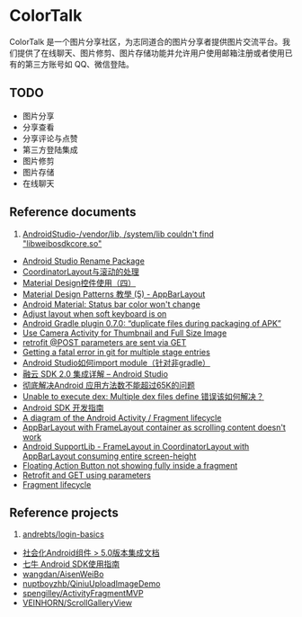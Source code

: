 # ColorTalk

ColorTalk 是一个图片分享社区，为志同道合的图片分享者提供图片交流平台。我们提供了在线聊天、图片修剪、图片存储功能并允许用户使用邮箱注册或者使用已有的第三方账号如 QQ、微信登陆。

## TODO
* 图片分享
* 分享查看
* 分享评论与点赞
* 第三方登陆集成
* 图片修剪
* 图片存储
* 在线聊天

## Reference documents
1. [AndroidStudio-/vendor/lib, /system/lib couldn't find "libweibosdkcore.so"](http://blog.csdn.net/oneym/article/details/50472736)
* [Android Studio Rename Package](http://stackoverflow.com/questions/16804093/android-studio-rename-package)
* [CoordinatorLayout与滚动的处理](http://www.jcodecraeer.com/a/anzhuokaifa/androidkaifa/2015/0717/3196.html)
* [Material Design控件使用（四）](https://www.aswifter.com/2015/06/30/Material-Design-Example-4/)
* [Material Design Patterns 教學 (5) - AppBarLayout](http://blog.30sparks.com/material-design-5-appbarlayout/)
* [Android Material: Status bar color won't change](http://stackoverflow.com/questions/26496411/android-material-status-bar-color-wont-change)
* [Adjust layout when soft keyboard is on](http://stackoverflow.com/questions/7300497/adjust-layout-when-soft-keyboard-is-on)
* [Android Gradle plugin 0.7.0: “duplicate files during packaging of APK”](http://stackoverflow.com/questions/20673625/android-gradle-plugin-0-7-0-duplicate-files-during-packaging-of-apk)
* [Use Camera Activity for Thumbnail and Full Size Image](http://blog-emildesign.rhcloud.com/?p=590)
* [retrofit @POST parameters are sent via GET](http://stackoverflow.com/questions/28892105/retrofit-post-parameters-are-sent-via-get)
* [Getting a fatal error in git for multiple stage entries](http://stackoverflow.com/questions/27330446/getting-a-fatal-error-in-git-for-multiple-stage-entries)
* [Android Studio如何import module（针对非gradle）](http://blog.csdn.net/hyr83960944/article/details/39957467)
* [融云 SDK 2.0 集成详解 – Android Studio](http://blog.rongcloud.cn/?p=392)
* [彻底解决Android 应用方法数不能超过65K的问题](http://blog.csdn.net/yuanzeyao/article/details/41809423)
* [Unable to execute dex: Multiple dex files define 错误该如何解决？](http://support.rongcloud.cn/kb/MTcw)
* [Android SDK 开发指南](http://www.rongcloud.cn/docs/android.html)
* [A diagram of the Android Activity / Fragment lifecycle](https://github.com/xxv/android-lifecycle)
* [AppBarLayout with FrameLayout container as scrolling content doesn't work](http://stackoverflow.com/questions/30533444/appbarlayout-with-framelayout-container-as-scrolling-content-doesnt-work)
* [Android SupportLib - FrameLayout in CoordinatorLayout with AppBarLayout consuming entire screen-height](http://stackoverflow.com/questions/32427084/android-supportlib-framelayout-in-coordinatorlayout-with-appbarlayout-consumin)
* [Floating Action Button not showing fully inside a fragment](http://stackoverflow.com/questions/30731615/floating-action-button-not-showing-fully-inside-a-fragment)
* [Retrofit and GET using parameters](http://stackoverflow.com/questions/24100372/retrofit-and-get-using-parameters)
* [Fragment lifecycle](http://developer.android.com/reference/android/app/Fragment.html#Lifecycle)

## Reference projects

1. [andrebts/login-basics](https://github.com/andrebts/login-basics)
* [社会化Android组件 > 5.0版本集成文档](http://dev.umeng.com/social/android/android-update)
* [七牛 Android SDK使用指南](http://developer.qiniu.com/docs/v6/sdk/android-sdk.html)
* [wangdan/AisenWeiBo](https://github.com/wangdan/AisenWeiBo)
* [nuptboyzhb/QiniuUploadImageDemo](https://github.com/nuptboyzhb/QiniuUploadImageDemo)
* [spengilley/ActivityFragmentMVP](https://github.com/spengilley/ActivityFragmentMVP)
* [VEINHORN/ScrollGalleryView](git@github.com:VEINHORN/ScrollGalleryView.git)